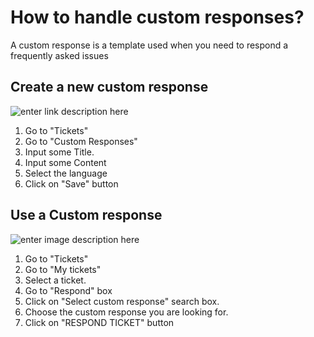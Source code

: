 How to handle custom responses?
=======
A custom response is a template used when you need to respond a frequently asked issues
## Create a new custom response ##

![enter link description here](https://s3.amazonaws.com/opensupports/wiki-images/CustomResponse.gif)

 1. Go to "Tickets"
 2. Go to "Custom Responses"
 3. Input some Title.
 4. Input some Content
 5. Select the language
 6. Click on "Save" button
 
## Use a Custom response  ##
 
![enter image description here](https://s3.amazonaws.com/opensupports/wiki-images/UseCustomResponse.gif)
 
 1. Go to "Tickets"
 2. Go to "My tickets"
 3. Select a ticket.
 4. Go to "Respond" box
 5. Click on "Select custom response" search box. 
 6. Choose the custom response you are looking for.
 7. Click on "RESPOND TICKET" button